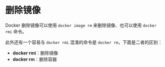 # 删除镜像

Docker 删除镜像可以使用 `docker image rm` 来删除镜像、也可以使用 `docker rmi` 命令。

此外还有一个容易与 `docker rmi` 混淆的命令是 `docker rm`，下面是二者的区别：

* **docker rmi**：删除镜像
* **docker rm**：删除容器



